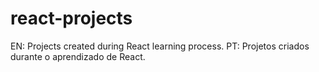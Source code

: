 # react-projects

EN: Projects created during React learning process.
PT: Projetos criados durante o aprendizado de React.

